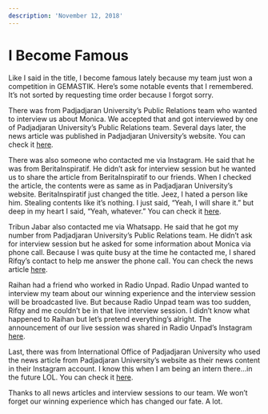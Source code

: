 ```yaml
---
description: 'November 12, 2018'
---
```


# I Become Famous

Like I said in the title, I become famous lately because my team just won a competition in GEMASTIK. Here’s some notable events that I remembered. It’s not sorted by requesting time order because I forgot sorry.

There was from Padjadjaran University’s Public Relations team who wanted to interview us about Monica. We accepted that and got interviewed by one of Padjadjaran University’s Public Relations team. Several days later, the news article was published in Padjadjaran University’s website. You can check it [here](http://www.unpad.ac.id/2018/11/mahasiswa-unpad-rancang-aplikasi-untuk-memudahkan-koordinasi-di-kepanitiaan/).

There was also someone who contacted me via Instagram. He said that he was from BeritaInspiratif. He didn’t ask for interview session but he wanted us to share the article from BeritaInspiratif to our friends. When I checked the article, the contents were as same as in Padjadjaran University’s website. BeritaInspiratif just changed the title. Jeez, I hated a person like him. Stealing contents like it’s nothing. I just said, “Yeah, I will share it.” but deep in my heart I said, “Yeah, whatever.” You can check it [here](http://www.beritainspiratif.com/mahasiswa-unpad-raih-juara-di-pegelaran-nasional-bidang-ti-dan-komunikasi-gemastik/).

Tribun Jabar also contacted me via Whatsapp. He said that he got my number from Padjadjaran University’s Public Relations team. He didn’t ask for interview session but he asked for some information about Monica via phone call. Because I was quite busy at the time he contacted me, I shared Rifqy’s contact to help me answer the phone call. You can check the news article [here](http://jabar.tribunnews.com/2018/11/14/keren-3-mahasiswa-unpad-ini-berhasil-ciptakan-aplikasi-untuk-memudahkan-koordinasi-panitia-acara).

Raihan had a friend who worked in Radio Unpad. Radio Unpad wanted to interview my team about our winning experience and the interview session will be broadcasted live. But because Radio Unpad team was too sudden, Rifqy and me couldn’t be in that live interview session. I didn’t know what happened to Raihan but let’s pretend everything’s alright. The announcement of our live session was shared in Radio Unpad’s Instagram [here](https://www.instagram.com/p/BqWGAnaFRa4/).

Last, there was from International Office of Padjadjaran University who used the news article from Padjadjaran University’s website as their news content in their Instagram account. I know this when I am being an intern there…in the future LOL. You can check it [here](https://www.instagram.com/p/Bq1xYrJFkiH/).

Thanks to all news articles and interview sessions to our team. We won’t forget our winning experience which has changed our fate. A lot.

